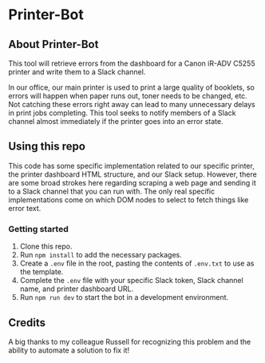 # Printer-Bot

## About Printer-Bot

This tool will retrieve errors from the dashboard for a Canon iR-ADV C5255 printer and write them to a Slack channel.

In our office, our main printer is used to print a large quality of booklets, so errors will happen when paper runs out, toner needs to be changed, etc. Not catching these errors right away can lead to many unnecessary delays in print jobs completing. This tool seeks to notify members of a Slack channel almost immediately if the printer goes into an error state.

## Using this repo

This code has some specific implementation related to our specific printer, the printer dashboard HTML structure, and our Slack setup. However, there are some broad strokes here regarding scraping a web page and sending it to a Slack channel that you can run with. The only real specific implementations come on which DOM nodes to select to fetch things like error text.

### Getting started

1. Clone this repo.
2. Run `npm install` to add the necessary packages.
3. Create a `.env` file in the root, pasting the contents of `.env.txt` to use as the template.
4. Complete the `.env` file with your specific Slack token, Slack channel name, and printer dashboard URL.
5. Run `npm run dev` to start the bot in a development environment.

## Credits

A big thanks to my colleague Russell for recognizing this problem and the ability to automate a solution to fix it!
